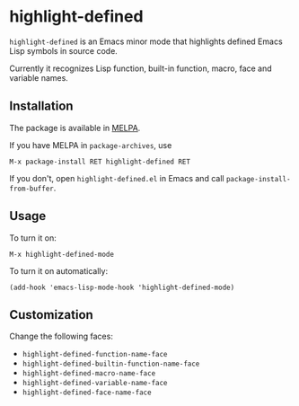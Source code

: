 # highlight-defined

`highlight-defined` is an Emacs minor mode that highlights defined
Emacs Lisp symbols in source code.

Currently it recognizes Lisp function, built-in function, macro, face
and variable names.

## Installation

The package is available in [MELPA](http://melpa.milkbox.net/).

If you have MELPA in `package-archives`, use

    M-x package-install RET highlight-defined RET

If you don't, open `highlight-defined.el` in Emacs and call
`package-install-from-buffer`.

## Usage

To turn it on:

    M-x highlight-defined-mode

To turn it on automatically:

    (add-hook 'emacs-lisp-mode-hook 'highlight-defined-mode)

## Customization

Change the following faces:
 * `highlight-defined-function-name-face`
 * `highlight-defined-builtin-function-name-face`
 * `highlight-defined-macro-name-face`
 * `highlight-defined-variable-name-face`
 * `highlight-defined-face-name-face`
